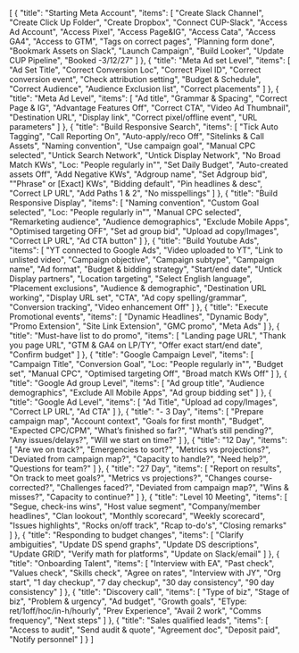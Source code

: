 [
    {
        "title": "Starting Meta Account",
        "items": [
            "Create Slack Channel",
            "Create Click Up Folder",
            "Create Dropbox",
            "Connect CUP-Slack",
            "Access Ad Account",
            "Access Pixel",
            "Access Page&IG",
            "Access Cata",
            "Access GA4",
            "Access to GTM",
            "Tags on correct pages",
            "Planning form done",
            "Bookmark Assets on Slack",
            "Launch Campaign",
            "Build Looker",
            "Update CUP Pipeline",
            "Booked -3/12/27"
        ]
    },
    {
        "title": "Meta Ad set Level",
        "items": [
            "Ad Set Title",
            "Correct Conversion Loc",
            "Correct Pixel ID",
            "Correct conversion event",
            "Check attribution setting",
            "Budget & Schedule",
            "Correct Audience",
            "Audience Exclusion list",
            "Correct placements"
        ]
    },
    {
        "title": "Meta Ad Level",
        "items": [
            "Ad title",
            "Grammar & Spacing",
            "Correct Page & IG",
            "Advantage Features Off",
            "Correct CTA",
            "Video Ad Thumbnail",
            "Destination URL",
            "Display link",
            "Correct pixel/offline event",
            "URL parameters"
        ]
    },
    {
        "title": "Build Responsive Search",
        "items": [
            "Tick Auto Tagging",
            "Call Reporting On",
            "Auto-apply/reco Off",
            "Sitelinks & Call Assets",
            "Naming convention",
            "Use campaign goal",
            "Manual CPC selected",
            "Untick Search Network",
            "Untick Display Network",
            "No Broad Match KWs",
            "Loc: \"People regularly in\"",
            "Set Daily Budget",
            "Auto-created assets Off",
            "Add Negative KWs",
            "Adgroup name",
            "Set Adgroup bid",
            "\"Phrase\" or [Exact] KWs",
            "Bidding default",
            "Pin headlines & desc",
            "Correct LP URL",
            "Add Paths 1 & 2",
            "No misspellings"
        ]
    },
    {
        "title": "Build Responsive Display",
        "items": [
            "Naming convention",
            "Custom Goal selected",
            "Loc: \"People regularly in\"",
            "Manual CPC selected",
            "Remarketing audience",
            "Audience demographics",
            "Exclude Mobile Apps",
            "Optimised targeting OFF",
            "Set ad group bid",
            "Upload ad copy/Images",
            "Correct LP URL",
            "Ad CTA button"
        ]
    },
    {
        "title": "Build Youtube Ads",
        "items": [
            "YT connected to Google Ads",
            "Video uploaded to YT",
            "Link to unlisted video",
            "Campaign objective",
            "Campaign subtype",
            "Campaign name",
            "Ad format",
            "Budget & bidding strategy",
            "Start/end date",
            "Untick Display partners",
            "Location targeting",
            "Select English language",
            "Placement exclusions",
            "Audience & demographic",
            "Destination URL working",
            "Display URL set",
            "CTA",
            "Ad copy spelling/grammar",
            "Conversion tracking",
            "Video enhancement Off"
        ]
    },
    {
        "title": "Execute Promotional events",
        "items": [
            "Dynamic Headlines",
            "Dynamic Body",
            "Promo Extension",
            "Site Link Extension",
            "GMC promo",
            "Meta Ads"
        ]
    },
    {
        "title": "Must-have list to do promo",
        "items": [
            "Landing page URL",
            "Thank you page URL",
            "GTM & GA4 on LP/TY",
            "Offer exact start/end date",
            "Confirm budget"
        ]
    },
    {
        "title": "Google Campaign Level",
        "items": [
            "Campaign Title",
            "Conversion Goal",
            "Loc: \"People regularly in\"",
            "Budget set",
            "Manual CPC",
            "Optimised targeting Off",
            "Broad match KWs Off"
        ]
    },
    {
        "title": "Google Ad group Level",
        "items": [
            "Ad group title",
            "Audience demographics",
            "Exclude All Mobile Apps",
            "Ad group bidding set"
        ]
    },
    {
        "title": "Google Ad Level",
        "items": [
            "Ad Title",
            "Upload ad copy/Images",
            "Correct LP URL",
            "Ad CTA"
        ]
    },
    {
        "title": "- 3 Day",
        "items": [
            "Prepare campaign map",
            "Account context",
            "Goals for first month",
            "Budget",
            "Expected CPC/CPM",
            "What’s finished so far?",
            "What’s still pending?",
            "Any issues/delays?",
            "Will we start on time?"
        ]
    },
    {
        "title": "12 Day",
        "items": [
            "Are we on track?",
            "Emergencies to sort?",
            "Metrics vs projections?",
            "Deviated from campaign map?",
            "Capacity to handle?",
            "Need help?",
            "Questions for team?"
        ]
    },
    {
        "title": "27 Day",
        "items": [
            "Report on results",
            "On track to meet goals?",
            "Metrics vs projections?",
            "Changes course-corrected?",
            "Challenges faced?",
            "Deviated from campaign map?",
            "Wins & misses?",
            "Capacity to continue?"
        ]
    },
    {
        "title": "Level 10 Meeting",
        "items": [
            "Segue, check-ins wins",
            "Host value segment",
            "Company/member headlines",
            "Clan lookout",
            "Monthly scorecard",
            "Weekly scorecard",
            "Issues highlights",
            "Rocks on/off track",
            "Rcap to-do's",
            "Closing remarks"
        ]
    },
    {
        "title": "Responding to budget changes",
        "items": [
            "Clarify ambiguities",
            "Update DS spend graphs",
            "Update DS descriptions",
            "Update GRID",
            "Verify math for platforms",
            "Update on Slack/email"
        ]
    },
    {
        "title": "Onboarding Talent",
        "items": [
            "Interview with EA",
            "Past check",
            "Values check",
            "Skills check",
            "Agree on rates",
            "Interview with JY",
            "Org start",
            "1 day checkup",
            "7 day checkup",
            "30 day consistency",
            "90 day consistency"
        ]
    },
    {
        "title": "Discovery call",
        "items": [
            "Type of biz",
            "Stage of biz",
            "Problem & urgency",
            "Ad budget",
            "Growth goals",
            "EType: ret/1off/hoc/in-h/hourly",
            "Prev Experience",
            "Avail 2 work",
            "Comms frequency",
            "Next steps"
        ]
    },
    {
        "title": "Sales qualified leads",
        "items": [
            "Access to audit",
            "Send audit & quote",
            "Agreement doc",
            "Deposit paid",
            "Notify personnel"
        ]
    }
]
